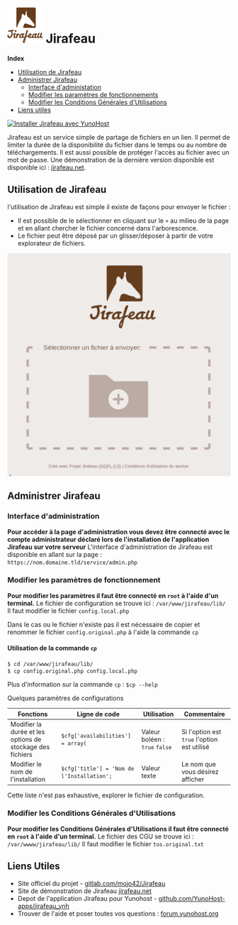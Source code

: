 # <img src="/images/jirafeau_logo.png" alt="logo de Jirafeau"> Jirafeau

**Index**
 - [Utilisation de Jirafeau](#UtilisationJirafeau)  
 - [Administrer Jirafeau](#AdminJirafeau)  
    - [Interface d'administation](#AdminPhpJirafeau)  
    - [Modifier les paramètres de fonctionnements](#AdminParametres)  
    - [Modifier les Conditions Générales d'Utilisations](#AdminCgu)  
 - [Liens utiles](#LiensUtiles)

[![Installer Jirafeau avec YunoHost](https://install-app.yunohost.org/install-with-yunohost.png)](https://install-app.yunohost.org/?app=jirafeau)

Jirafeau est un service simple de partage de fichiers en un lien. Il permet de limiter la durée de la disponibilité du fichier dans le temps ou au nombre de téléchargements. Il est aussi possible de protéger l'accès au fichier avec un mot de passe. Une démonstration de la dernière version disponible est disponible ici : [jirafeau.net](https://jirafeau.net/).

## Utilisation de Jirafeau <a name="UtilisationJirafeau"></a>

l'utilisation de Jirafeau est simple il existe de façons pour envoyer le fichier :
 + Il est possible de le sélectionner en cliquant sur le `+` au milieu de la page et en allant chercher le fichier concerné dans l'arborescence.  
 + Le fichier peut être déposé par un glisser/déposer à partir de votre explorateur de fichiers.

![Capture d'écran de Jirafeau](/images/app_jirafeau_capture.png)

## Administrer Jirafeau <a name="AdminJirafeau"></a>

### Interface d'administration <a name="AdminPhpJirafeau"></a>

**Pour accéder à la page d'administration vous devez être connecté avec le compte administrateur déclaré lors de l'installation de l'application Jirafeau sur votre serveur**
L'interface d'administration de Jirafeau est disponible en allant sur la page : `https://nom.domaine.tld/service/admin.php`

### Modifier les paramètres de fonctionnement <a name="AdminParametres"></a>

**Pour modifier les paramètres il faut être connecté en `root` à l'aide d'un terminal.**
Le fichier de configuration se trouve ici : `/var/www/jirafeau/lib/`  
Il faut modifier le fichier `config.local.php`

Dans le cas ou le fichier n'existe pas il est nécessaire de copier et renommer le fichier `config.original.php` à l'aide la commande `cp`

#### Utilisation de la commande `cp`
```
$ cd /var/www/jirafeau/lib/  
$ cp config.original.php config.local.php

```
Plus d'information sur la commande `cp` : `$cp --help`

Quelques paramètres de configurations

| Fonctions | Ligne de code | Utilisation | Commentaire |
|-----------|---------------|-------------|-------------|
| Modifier la durée et les options de stockage des fichiers | `$cfg['availabilities'] = array(`| Valeur boléen : `true` `false` | Si l'option est `true` l'option est utilisé |
| Modifier le nom de l'installation | `$cfg['title'] = 'Nom de l'Installation';` | Valeur texte | Le nom que vous désirez afficher |

Cette liste n'est pas exhaustive, explorer le fichier de configuration.


### Modifier les Conditions Générales d'Utilisations <a name="AdminCgu"></a>

**Pour modifier les Conditions Générales d'Utilisations il faut être connecté en `root` à l'aide d'un terminal.**
Le fichier des CGU se trouve ici : `/var/wwww/jirafeau/lib/`
Il faut modifier le fichier `tos.original.txt`

## Liens Utiles <a name="LiensUtiles"></a>
 - Site officiel du projet - [gitlab.com/mojo42/Jirafeau](https://gitlab.com/mojo42/Jirafeau)
 - Site de démonstration de Jirafeau [jirafeau.net](https://jirafeau.net/)
 - Depot de l'application Jirafeau pour Yunohost - [github.com/YunoHost-apps/jirafeau_ynh](https://github.com/YunoHost-apps/jirafeau_ynh)
 - Trouver de l'aide et poser toutes vos questions : [forum.yunohost.org](https://forum.yunohost.org/c/support)
